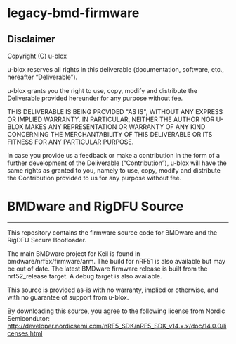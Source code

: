 # legacy-bmd-firmware

## Disclaimer
Copyright (C) u-blox 

u-blox reserves all rights in this deliverable (documentation, software, etc.,
hereafter “Deliverable”). 

u-blox grants you the right to use, copy, modify and distribute the
Deliverable provided hereunder for any purpose without fee.

THIS DELIVERABLE IS BEING PROVIDED "AS IS", WITHOUT ANY EXPRESS OR IMPLIED
WARRANTY. IN PARTICULAR, NEITHER THE AUTHOR NOR U-BLOX MAKES ANY
REPRESENTATION OR WARRANTY OF ANY KIND CONCERNING THE MERCHANTABILITY OF THIS
DELIVERABLE OR ITS FITNESS FOR ANY PARTICULAR PURPOSE.

In case you provide us a feedback or make a contribution in the form of a
further development of the Deliverable (“Contribution”), u-blox will have the
same rights as granted to you, namely to use, copy, modify and distribute the
Contribution provided to us for any purpose without fee.

# BMDware and RigDFU Source

----------------------------------

This repository contains the firmware source code for BMDware and the RigDFU Secure Bootloader.

The main BMDware project for Keil is found in bmdware/nrf5x/firmware/arm. The build for nRF51 is also available but may be out of date. The latest BMDware firmware release is built from the nrf52_release target. A debug target is also available.

This source is provided as-is with no warranty, implied or otherwise, and with no guarantee of support from u-blox.

By downloading this source, you agree to the following license from Nordic Semicondutor:
http://developer.nordicsemi.com/nRF5_SDK/nRF5_SDK_v14.x.x/doc/14.0.0/licenses.html
